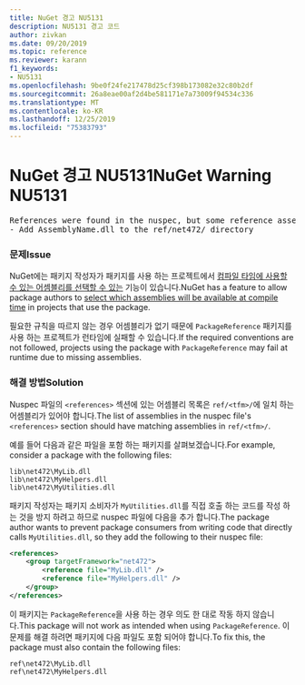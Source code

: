 ```yaml
---
title: NuGet 경고 NU5131
description: NU5131 경고 코드
author: zivkan
ms.date: 09/20/2019
ms.topic: reference
ms.reviewer: karann
f1_keywords:
- NU5131
ms.openlocfilehash: 9be0f24fe217478d25cf398b173082e32c80b2df
ms.sourcegitcommit: 26a8eae00af2d4be581171e7a73009f94534c336
ms.translationtype: MT
ms.contentlocale: ko-KR
ms.lasthandoff: 12/25/2019
ms.locfileid: "75383793"
---
```

# <a name="nuget-warning-nu5131"></a><span data-ttu-id="c7f46-103">NuGet 경고 NU5131</span><span class="sxs-lookup"><span data-stu-id="c7f46-103">NuGet Warning NU5131</span></span>

<pre>References were found in the nuspec, but some reference assemblies were not found in both the nuspec and ref folder. Add the following reference assemblies:
- Add AssemblyName.dll to the ref/net472/ directory</pre>

### <a name="issue"></a><span data-ttu-id="c7f46-104">문제</span><span class="sxs-lookup"><span data-stu-id="c7f46-104">Issue</span></span>

<span data-ttu-id="c7f46-105">NuGet에는 패키지 작성자가 패키지를 사용 하는 프로젝트에서 [컴파일 타임에 사용할 수 있는 어셈블리를 선택할 수 있는](../../create-packages/Select-assemblies-referenced-by-projects.md) 기능이 있습니다.</span><span class="sxs-lookup"><span data-stu-id="c7f46-105">NuGet has a feature to allow package authors to [select which assemblies will be available at compile time](../../create-packages/Select-assemblies-referenced-by-projects.md) in projects that use the package.</span></span>

<span data-ttu-id="c7f46-106">필요한 규칙을 따르지 않는 경우 어셈블리가 없기 때문에 `PackageReference` 패키지를 사용 하는 프로젝트가 런타임에 실패할 수 있습니다.</span><span class="sxs-lookup"><span data-stu-id="c7f46-106">If the required conventions are not followed, projects using the package with `PackageReference` may fail at runtime due to missing assemblies.</span></span>

### <a name="solution"></a><span data-ttu-id="c7f46-107">해결 방법</span><span class="sxs-lookup"><span data-stu-id="c7f46-107">Solution</span></span>

<span data-ttu-id="c7f46-108">Nuspec 파일의 `<references>` 섹션에 있는 어셈블리 목록은 `ref/<tfm>/`에 일치 하는 어셈블리가 있어야 합니다.</span><span class="sxs-lookup"><span data-stu-id="c7f46-108">The list of assemblies in the nuspec file's `<references>` section should have matching assemblies in `ref/<tfm>/`.</span></span>

<span data-ttu-id="c7f46-109">예를 들어 다음과 같은 파일을 포함 하는 패키지를 살펴보겠습니다.</span><span class="sxs-lookup"><span data-stu-id="c7f46-109">For example, consider a package with the following files:</span></span>

```text
lib\net472\MyLib.dll
lib\net472\MyHelpers.dll
lib\net472\MyUtilities.dll
```

<span data-ttu-id="c7f46-110">패키지 작성자는 패키지 소비자가 `MyUtilities.dll`를 직접 호출 하는 코드를 작성 하는 것을 방지 하려고 하므로 nuspec 파일에 다음을 추가 합니다.</span><span class="sxs-lookup"><span data-stu-id="c7f46-110">The package author wants to prevent package consumers from writing code that directly calls `MyUtilities.dll`, so they add the following to their nuspec file:</span></span>

```xml
<references>
    <group targetFramework="net472">
        <reference file="MyLib.dll" />
        <reference file="MyHelpers.dll" />
    </group>
</references>
```

<span data-ttu-id="c7f46-111">이 패키지는 `PackageReference`을 사용 하는 경우 의도 한 대로 작동 하지 않습니다.</span><span class="sxs-lookup"><span data-stu-id="c7f46-111">This package will not work as intended when using `PackageReference`.</span></span> <span data-ttu-id="c7f46-112">이 문제를 해결 하려면 패키지에 다음 파일도 포함 되어야 합니다.</span><span class="sxs-lookup"><span data-stu-id="c7f46-112">To fix this, the package must also contain the following files:</span></span>

```text
ref\net472\MyLib.dll
ref\net472\MyHelpers.dll
```
